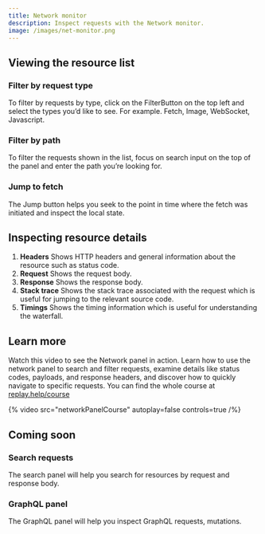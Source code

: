 ```yaml
---
title: Network monitor
description: Inspect requests with the Network monitor.
image: /images/net-monitor.png
---
```


## Viewing the resource list

### Filter by request type

To filter by requests by type, click on the FilterButton on the top left and select the types you’d like to see. For example. Fetch, Image, WebSocket, Javascript.

### Filter by path

To filter the requests shown in the list, focus on search input on the top of the panel and enter the path you’re looking for.

### Jump to fetch

The Jump button helps you seek to the point in time where the fetch was initiated and inspect the local state.

## Inspecting resource details

1.  **Headers** Shows HTTP headers and general information about the resource such as status code.
2.  **Request** Shows the request body.
3.  **Response** Shows the response body.
4.  **Stack trace** Shows the stack trace associated with the request which is useful for jumping to the relevant source code.
5.  **Timings** Shows the timing information which is useful for understanding the waterfall.

## Learn more

Watch this video to see the Network panel in action. Learn how to use the network panel to search and filter requests, examine details like status codes, payloads, and response headers, and discover how to quickly navigate to specific requests. You can find the whole course at [replay.help/course](https://replay.help/course)

{% video src="networkPanelCourse" autoplay=false controls=true /%}

## Coming soon

### Search requests

The search panel will help you search for resources by request and response body.

### GraphQL panel

The GraphQL panel will help you inspect GraphQL requests, mutations.
